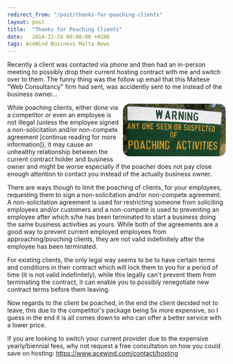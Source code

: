 ```yaml
---
redirect_from: "/post/thanks-for-poaching-clients"
layout: post
title:  "Thanks for Poaching Clients"
date:   2014-11-24 00:00:00 +0100
tags: AceWind Business Malta News
---
```

<p>Recently a client&nbsp;was contacted via phone and then had an in-person meeting to possibly drop their current hosting contract with me and switch over to them. The funny thing was the follow up email that this Maltese "Web Consultancy" firm had sent, was accidently sent to me instead of the business owner…
</p>
<p>
<img style="margin-left: 5px; float: right;" src="/images/poachingclients_image.png">While poaching clients, either done via a competitor or even an employee is not illegal (unless the employee signed a non-solicitation and/or non-compete agreement [continue reading for more information]), it may cause an unhealthy relationship between the current contract holder and business owner and might be worse especially if the poacher does not pay close enough&nbsp;attention&nbsp;to&nbsp;contact you instead of the actually business owner.</p>
<p>There are ways though to limit the poaching of clients, for your employees, requesting them to sign a non-solicitation and/or non-compete agreement. A non-solicitation agreement is used for restricting someone from soliciting employees and/or customers and a non-compete is used to preventing an employee after which s/he has been terminated to start a business doing the same business activities as yours. While both of the agreements are a good way to prevent current employed employees from approaching/pouching clients, they are not valid indefinitely after the employee has been terminated.</p><p>For existing clients, the only legal way seems to be to have certain terms and conditions in their contract which will lock them to you for a period of time (it is not valid indefinitely), while this legally can't prevent them from terminating the contract, it can enable you to possibly renegotiate new contract terms before them leaving.</p><p>Now regards to&nbsp;the client be poached, in the end the client decided not to leave, this due to the competitor's package being 5x more expensive,  so I guess in the end it is all comes down to who can offer a better service with a lower price.</p><p>If you are looking to switch your current provider due to the expensive yearly/biennial fees, why not request a free consultation on how you could save on hosting: <a href="https://www.acewind.com/contact/hosting" target="_blank">https://www.acewind.com/contact/hosting</a></p>
